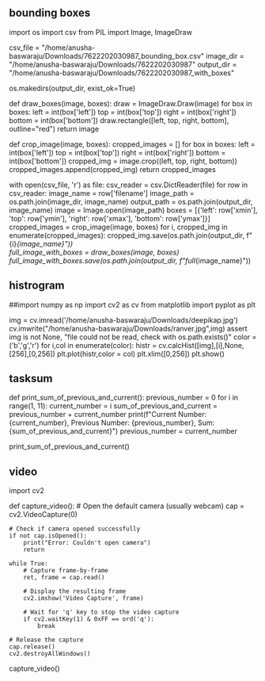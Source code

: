 ## bounding boxes
import os
import csv
from PIL import Image, ImageDraw


csv_file = "/home/anusha-baswaraju/Downloads/7622202030987_bounding_box.csv"
image_dir = "/home/anusha-baswaraju/Downloads/7622202030987"
output_dir = "/home/anusha-baswaraju/Downloads/7622202030987_with_boxes"


os.makedirs(output_dir, exist_ok=True)


def draw_boxes(image, boxes):
    draw = ImageDraw.Draw(image)
    for box in boxes:
        left = int(box['left'])
        top = int(box['top'])
        right = int(box['right'])
        bottom = int(box['bottom'])
        draw.rectangle([left, top, right, bottom], outline="red")
    return image


def crop_image(image, boxes):
    cropped_images = []
    for box in boxes:
        left = int(box['left'])
        top = int(box['top'])
        right = int(box['right'])
        bottom = int(box['bottom'])
        cropped_img = image.crop((left, top, right, bottom))
        cropped_images.append(cropped_img)
    return cropped_images


with open(csv_file, 'r') as file:
    csv_reader = csv.DictReader(file)
    for row in csv_reader:
        image_name = row['filename']
        image_path = os.path.join(image_dir, image_name)
        output_path = os.path.join(output_dir, image_name)
        image = Image.open(image_path)
        boxes = [{'left': row['xmin'], 'top': row['ymin'], 'right': row['xmax'], 'bottom': row['ymax']}]
        cropped_images = crop_image(image, boxes)
        for i, cropped_img in enumerate(cropped_images):
            cropped_img.save(os.path.join(output_dir, f"{i}_{image_name}"))  
        full_image_with_boxes = draw_boxes(image, boxes)
        full_image_with_boxes.save(os.path.join(output_dir, f"full_{image_name}"))
        
## histrogram

##import numpy as np
import cv2 as cv
from matplotlib import pyplot as plt
 
img = cv.imread('/home/anusha-baswaraju/Downloads/deepikap.jpg')
cv.imwrite("/home/anusha-baswaraju/Downloads/ranver.jpg",img)
assert img is not None, "file could not be read, check with os.path.exists()"
color = ('b','g','r')
for i,col in enumerate(color):
 histr = cv.calcHist([img],[i],None,[256],[0,256])
 plt.plot(histr,color = col)
 plt.xlim([0,256])
plt.show()

## tasksum 

def print_sum_of_previous_and_current():
    previous_number = 0
    for i in range(1, 11):
        current_number = i
        sum_of_previous_and_current = previous_number + current_number
        print(f"Current Number: {current_number}, Previous Number: {previous_number}, Sum: {sum_of_previous_and_current}")
        previous_number = current_number

print_sum_of_previous_and_current()
    
## video
import cv2

def capture_video():
    # Open the default camera (usually webcam)
    cap = cv2.VideoCapture(0)

    # Check if camera opened successfully
    if not cap.isOpened():
        print("Error: Couldn't open camera")
        return

    while True:
        # Capture frame-by-frame
        ret, frame = cap.read()

        # Display the resulting frame
        cv2.imshow('Video Capture', frame)

        # Wait for 'q' key to stop the video capture
        if cv2.waitKey(1) & 0xFF == ord('q'):
            break

    # Release the capture
    cap.release()
    cv2.destroyAllWindows()

capture_video()
